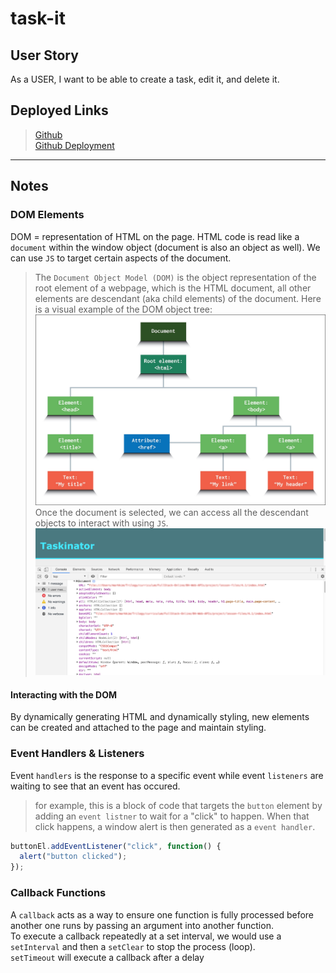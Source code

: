 
# task-it

## User Story
As a USER, I want to be able to create a task, edit it, and delete it. 

## Deployed Links
> [Github](https://github.com/njacques47/task-it)   
> [Github Deployment](https://njacques47.github.io/task-it/)

----------------------

## Notes

### DOM Elements
DOM = representation of HTML on the page. HTML code is read like a `document` within the window object (document is also an object as well). We can use `JS` to target certain aspects of the document. 

>The `Document Object Model (DOM)` is the object representation of the root element of a webpage, which is the HTML document, all other elements are descendant (aka child elements) of the document. 
Here is a visual example of the DOM object tree: ![DOM Object Tree](./assets/images/dom-tree.jpg)
Once the document is selected, we can access all the descendant objects to interact with using `JS`. ![console.dir(window.document)](./assets/images/console-dir-document.jpg)    

#### Interacting with the DOM

By dynamically generating HTML and dynamically styling, new elements can be created and attached to the page and maintain styling.

### Event Handlers & Listeners

Event `handlers` is the response to a specific event while event `listeners` are waiting to see that an event has occured. 

> for example, this is a block of code that targets the `button` element by adding an `event listner` to wait for a "click" to happen. When that click happens, a window alert is then generated as a `event handler`.
```javascript
buttonEl.addEventListener("click", function() {
  alert("button clicked");
});
```  

### Callback Functions

A `callback` acts as a way to ensure one function is fully processed before another one runs by passing an argument into another function.    
To execute a callback repeatedly at a set interval, we would use a `setInterval` and then a `setClear` to stop the process (loop).   
`setTimeout` will execute a callback after a delay